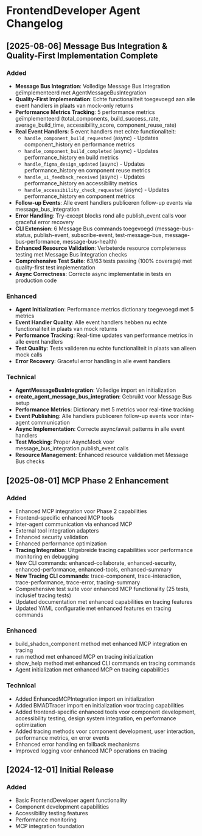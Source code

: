 # FrontendDeveloper Agent Changelog

## [2025-08-06] Message Bus Integration & Quality-First Implementation Complete
### Added
- **Message Bus Integration**: Volledige Message Bus Integration geïmplementeerd met AgentMessageBusIntegration
- **Quality-First Implementation**: Echte functionaliteit toegevoegd aan alle event handlers in plaats van mock-only returns
- **Performance Metrics Tracking**: 5 performance metrics geïmplementeerd (total_components, build_success_rate, average_build_time, accessibility_score, component_reuse_rate)
- **Real Event Handlers**: 5 event handlers met echte functionaliteit:
  - `handle_component_build_requested` (async) - Updates component_history en performance metrics
  - `handle_component_build_completed` (async) - Updates performance_history en build metrics
  - `handle_figma_design_updated` (async) - Updates performance_history en component reuse metrics
  - `handle_ui_feedback_received` (async) - Updates performance_history en accessibility metrics
  - `handle_accessibility_check_requested` (async) - Updates performance_history en component metrics
- **Follow-up Events**: Alle event handlers publiceren follow-up events via message_bus_integration
- **Error Handling**: Try-except blocks rond alle publish_event calls voor graceful error recovery
- **CLI Extension**: 6 Message Bus commands toegevoegd (message-bus-status, publish-event, subscribe-event, test-message-bus, message-bus-performance, message-bus-health)
- **Enhanced Resource Validation**: Verbeterde resource completeness testing met Message Bus Integration checks
- **Comprehensive Test Suite**: 63/63 tests passing (100% coverage) met quality-first test implementation
- **Async Correctness**: Correcte async implementatie in tests en production code

### Enhanced
- **Agent Initialization**: Performance metrics dictionary toegevoegd met 5 metrics
- **Event Handler Quality**: Alle event handlers hebben nu echte functionaliteit in plaats van mock returns
- **Performance Tracking**: Real-time updates van performance metrics in alle event handlers
- **Test Quality**: Tests valideren nu echte functionaliteit in plaats van alleen mock calls
- **Error Recovery**: Graceful error handling in alle event handlers

### Technical
- **AgentMessageBusIntegration**: Volledige import en initialization
- **create_agent_message_bus_integration**: Gebruikt voor Message Bus setup
- **Performance Metrics**: Dictionary met 5 metrics voor real-time tracking
- **Event Publishing**: Alle handlers publiceren follow-up events voor inter-agent communication
- **Async Implementation**: Correcte async/await patterns in alle event handlers
- **Test Mocking**: Proper AsyncMock voor message_bus_integration.publish_event calls
- **Resource Management**: Enhanced resource validation met Message Bus checks

## [2025-08-01] MCP Phase 2 Enhancement
### Added
- Enhanced MCP integration voor Phase 2 capabilities
- Frontend-specific enhanced MCP tools
- Inter-agent communication via enhanced MCP
- External tool integration adapters
- Enhanced security validation
- Enhanced performance optimization
- **Tracing Integration**: Uitgebreide tracing capabilities voor performance monitoring en debugging
- New CLI commands: enhanced-collaborate, enhanced-security, enhanced-performance, enhanced-tools, enhanced-summary
- **New Tracing CLI commands**: trace-component, trace-interaction, trace-performance, trace-error, tracing-summary
- Comprehensive test suite voor enhanced MCP functionality (25 tests, inclusief tracing tests)
- Updated documentation met enhanced capabilities en tracing features
- Updated YAML configuratie met enhanced features en tracing commands

### Enhanced
- build_shadcn_component method met enhanced MCP integration en tracing
- run method met enhanced MCP en tracing initialization
- show_help method met enhanced CLI commands en tracing commands
- Agent initialization met enhanced MCP en tracing capabilities

### Technical
- Added EnhancedMCPIntegration import en initialization
- Added BMADTracer import en initialization voor tracing capabilities
- Added frontend-specific enhanced tools voor component development, accessibility testing, design system integration, en performance optimization
- Added tracing methods voor component development, user interaction, performance metrics, en error events
- Enhanced error handling en fallback mechanisms
- Improved logging voor enhanced MCP operations en tracing

## [2024-12-01] Initial Release
### Added
- Basic FrontendDeveloper agent functionality
- Component development capabilities
- Accessibility testing features
- Performance monitoring
- MCP integration foundation 